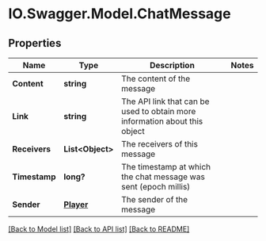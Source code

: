 # IO.Swagger.Model.ChatMessage
## Properties

Name | Type | Description | Notes
------------ | ------------- | ------------- | -------------
**Content** | **string** | The content of the message | 
**Link** | **string** | The API link that can be used to obtain more information about this object | 
**Receivers** | **List&lt;Object&gt;** | The receivers of this message | 
**Timestamp** | **long?** | The timestamp at which the chat message was sent (epoch millis) | 
**Sender** | [**Player**](Player.md) | The sender of the message | 

[[Back to Model list]](../README.md#documentation-for-models) [[Back to API list]](../README.md#documentation-for-api-endpoints) [[Back to README]](../README.md)

